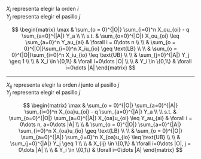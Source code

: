 $X_i$ representa elegir la orden $i$\
$Y_j$ representa elegir el pasillo $j$

$$
\begin{matrix}
\max & \sum_{o = 0}^{|O|} \sum_{i=0}^n X_ou_{oi} - q \sum_{a=0}^{|A|} Y_a \\ \\
s.t. & \sum_{o=0}^{|O|} X_ou_{oi} \leq \sum_{a=0}^n Y_au_{ai} & \forall i = 0\dots n \\ \\
& \sum_{o = 0}^{|O|}\sum_{i=0}^n X_iu_{io} \geq \text{LB}  \\ \\
& \sum_{o = 0}^{|O|}\sum_{i=0}^n X_iu_{io} \leq \text{UB} \\ \\
& \sum_{j=0}^{|A|} Y_j \geq 1 \\ \\
& X_i \in \{0,1\} & \forall i=0\dots |O| \\ \\ 
& Y_i \in \{0,1\} & \forall i=0\dots |A|
\end{matrix}
$$


---
$X_{ij}$ representa elegir la orden $i$ junto al pasillo $j$\
$Y_j$ representa elegir el pasillo $j$

$$
\begin{matrix}
\max & \sum_{o = 0}^{|O|} \sum_{a=0}^{|A|} \sum_{i=0}^n X_{oa}u_{oi} - q \sum_{a=0}^{|A|} Y_a \\ \\
s.t. & \sum_{o=0}^{|O|} \sum_{a=0}^{|A|} X_{oa}u_{oi} \leq Y_au_{ai} & \forall i = 0\dots n, a=0\dots |A| \\ \\
& \sum_{o = 0}^{|O|} \sum_{a=0}^{|A|} \sum_{i=0}^n X_{oa}u_{io} \geq \text{LB}  \\ \\
& \sum_{o = 0}^{|O|} \sum_{a=0}^{|A|} \sum_{i=0}^n X_{oa}u_{io} \leq \text{UB} \\ \\
& \sum_{j=0}^{|A|} Y_j \geq 1 \\ \\
& X_{ij} \in \{0,1\} & \forall i=0\dots |O|, j = 0\dots |A| \\ \\ 
& Y_i \in \{0,1\} & \forall i=0\dots |A|
\end{matrix}
$$
